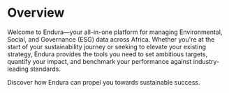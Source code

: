 # Overview

Welcome to Endura—your all-in-one platform for managing Environmental, Social, and Governance (ESG) data across Africa. Whether you're at the start of your sustainability journey or seeking to elevate your existing strategy, Endura provides the tools you need to set ambitious targets, quantify your impact, and benchmark your performance against industry-leading standards.

Discover how Endura can propel you towards sustainable success.
